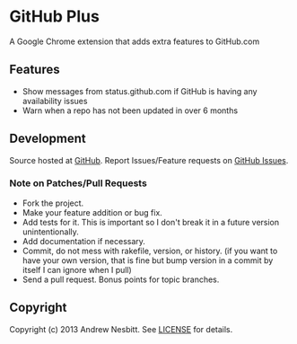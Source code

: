 # GitHub Plus

A Google Chrome extension that adds extra features to GitHub.com

## Features

* Show messages from status.github.com if GitHub is having any availability issues
* Warn when a repo has not been updated in over 6 months

## Development

Source hosted at [GitHub](http://github.com/andrew/github-plus).
Report Issues/Feature requests on [GitHub Issues](http://github.com/andrew/github-plus/issues).

### Note on Patches/Pull Requests

 * Fork the project.
 * Make your feature addition or bug fix.
 * Add tests for it. This is important so I don't break it in a
   future version unintentionally.
 * Add documentation if necessary.
 * Commit, do not mess with rakefile, version, or history.
   (if you want to have your own version, that is fine but bump version in a commit by itself I can ignore when I pull)
 * Send a pull request. Bonus points for topic branches.

## Copyright

Copyright (c) 2013 Andrew Nesbitt. See [LICENSE](https://github.com/andrew/github-plus/blob/master/LICENSE) for details.
